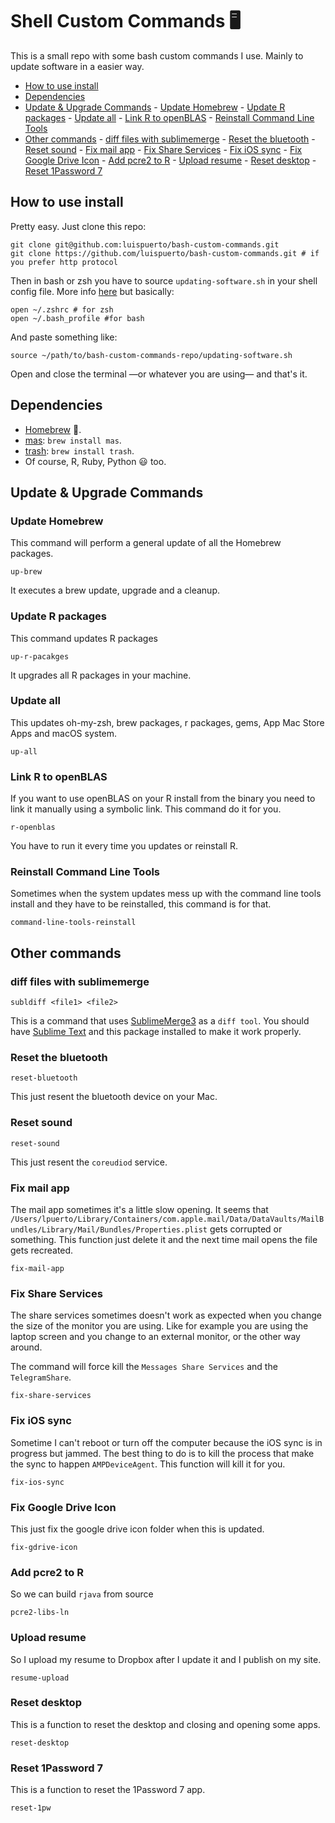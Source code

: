 # Shell Custom Commands :desktop_computer:

This is a small repo with some bash custom commands I use. Mainly to update software in a easier way. 

<!-- MarkdownTOC -->

- [How to use install](#how-to-use-install)
- [Dependencies](#dependencies)
- [Update & Upgrade Commands](#update--upgrade-commands)
        - [Update Homebrew](#update-homebrew)
        - [Update R packages](#update-r-packages)
        - [Update all](#update-all)
        - [Link R to openBLAS](#link-r-to-openblas)
        - [Reinstall Command Line Tools](#reinstall-command-line-tools)
- [Other commands](#other-commands)
        - [diff files with sublimemerge](#diff-files-with-sublimemerge)
        - [Reset the bluetooth](#reset-the-bluetooth)
        - [Reset sound](#reset-sound)
        - [Fix mail app](#fix-mail-app)
        - [Fix Share Services](#fix-share-services)
        - [Fix iOS sync](#fix-ios-sync)
        - [Fix Google Drive Icon](#fix-google-drive-icon)
        - [Add pcre2 to R](#add-pcre2-to-r)
        - [Upload resume](#upload-resume)
        - [Reset desktop](#reset-desktop)
        - [Reset 1Password 7](#reset-1password-7)

<!-- /MarkdownTOC -->


## How to use install

Pretty easy. Just clone this repo: 

```shell
git clone git@github.com:luispuerto/bash-custom-commands.git
git clone https://github.com/luispuerto/bash-custom-commands.git # if you prefer http protocol
```

Then in bash or zsh you have to source `updating-software.sh` in your shell config file. More info [here](https://medium.com/devnetwork/how-to-create-your-own-custom-terminal-commands-c5008782a78e) but basically: 

```shell
open ~/.zshrc # for zsh
open ~/.bash_profile #for bash
```

And paste something like: 

```
source ~/path/to/bash-custom-commands-repo/updating-software.sh
```

Open and close the terminal —or whatever you are using— and that's it. 

## Dependencies

- [Homebrew](https://brew.sh) :beer:.
- [mas](https://github.com/mas-cli/mas): `brew install mas`. 
- [trash](https://hasseg.org/trash/): `brew install trash`. 
- Of course, R, Ruby, Python :smiley: too​. 

## Update & Upgrade Commands

### Update Homebrew

This command will perform a general update of all the Homebrew packages. 

```shell
up-brew
```

It executes a brew update, upgrade and a cleanup. 

### Update R packages

This command updates R packages

```shell
up-r-pacakges
```

It upgrades all R packages in your machine. 

### Update all

This updates oh-my-zsh, brew packages, r packages, gems, App Mac Store Apps and macOS system. 

```shell
up-all
```
### Link R to openBLAS

If you want to use openBLAS on your R install from the binary you need to link it manually using a symbolic link. This command do it for you.

```shell 
r-openblas
```

You have to run it every time you updates or reinstall R. 

### Reinstall Command Line Tools

Sometimes when the system updates mess up with the command line tools install and they have to be reinstalled, this command is for that. 

```shell
command-line-tools-reinstall
```

## Other commands

### diff files with sublimemerge

```shell
subldiff <file1> <file2>
```

This is a command that uses [SublimeMerge3](https://www.sublimerge.com/sm3/) as a `diff tool`. You should have [Sublime Text](https://www.sublimetext.com) and this package installed to make it work properly. 

### Reset the bluetooth

```shell 
reset-bluetooth
```

This just resent the bluetooth device on your Mac. 

### Reset sound

```shell
reset-sound
```

This just resent the `coreudiod` service. 

### Fix mail app

The mail app sometimes it's a little slow opening. It seems that `/Users/lpuerto/Library/Containers/com.apple.mail/Data/DataVaults/MailBundles/Library/Mail/Bundles/Properties.plist` gets corrupted or something. This function just delete it and the next time mail opens the file gets recreated. 

```shell
fix-mail-app
```

### Fix Share Services

The share services sometimes doesn't work as expected when you change the size of the monitor you are using. Like for example you are using the laptop screen and you change to an external monitor, or the other way around. 

The command will force kill the `Messages Share Services` and the `TelegramShare`. 

```shell
fix-share-services
```

### Fix iOS sync

Sometime I can't reboot or turn off the computer because the iOS sync is in progress but jammed. The best thing to do is to kill the process that make the sync to happen `AMPDeviceAgent`. This function will kill it for you. 

```shell
fix-ios-sync
``` 

### Fix Google Drive Icon

This just fix the google drive icon folder when this is updated. 

```shell
fix-gdrive-icon
```

### Add pcre2 to R

So we can build `rjava` from source

```shell
pcre2-libs-ln
```

### Upload resume

So I upload my resume to Dropbox after I update it and I publish on my site. 

```shell
resume-upload
```

### Reset desktop

This is a function to reset the desktop and closing and opening some apps. 

```shell
reset-desktop
```

### Reset 1Password 7

This is a function to reset the 1Password 7 app.

```shell
reset-1pw
```

